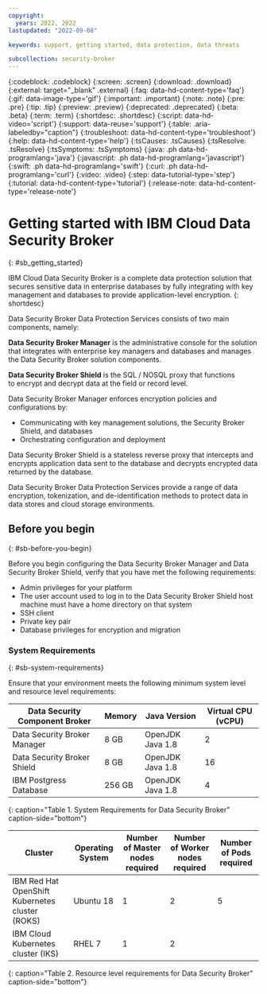 ```yaml
---
copyright:
  years: 2022, 2022
lastupdated: "2022-09-08"

keywords: support, getting started, data protection, data threats

subcollection: security-broker
---
```


{:codeblock: .codeblock}
{:screen: .screen}
{:download: .download}
{:external: target="_blank" .external}
{:faq: data-hd-content-type='faq'}
{:gif: data-image-type='gif'}
{:important: .important}
{:note: .note}
{:pre: .pre}
{:tip: .tip}
{:preview: .preview}
{:deprecated: .deprecated}
{:beta: .beta}
{:term: .term}
{:shortdesc: .shortdesc}
{:script: data-hd-video='script'}
{:support: data-reuse='support'}
{:table: .aria-labeledby="caption"}
{:troubleshoot: data-hd-content-type='troubleshoot'}
{:help: data-hd-content-type='help'}
{:tsCauses: .tsCauses}
{:tsResolve: .tsResolve}
{:tsSymptoms: .tsSymptoms}
{:java: .ph data-hd-programlang='java'}
{:javascript: .ph data-hd-programlang='javascript'}
{:swift: .ph data-hd-programlang='swift'}
{:curl: .ph data-hd-programlang='curl'}
{:video: .video}
{:step: data-tutorial-type='step'}
{:tutorial: data-hd-content-type='tutorial'}
{:release-note: data-hd-content-type='release-note'}


# Getting started with IBM Cloud Data Security Broker
{: #sb_getting_started}

IBM Cloud Data Security Broker is a complete data protection solution
that secures sensitive data in enterprise databases by fully integrating
with key management and databases to provide application-level
encryption.
{: shortdesc}

Data Security Broker Data Protection Services consists of two main
components, namely:

__Data Security Broker Manager__ is the administrative console for
the solution that integrates with enterprise key managers and databases
and manages the Data Security Broker solution components.

__Data Security Broker Shield__ is the SQL / NOSQL proxy that
functions to encrypt and decrypt data at the field or record level.

Data Security Broker Manager enforces encryption policies and
configurations by:

- Communicating with key management solutions, the Security Broker Shield, and databases
- Orchestrating configuration and deployment


Data Security Broker Shield is a stateless reverse proxy that intercepts
and encrypts application data sent to the database and decrypts
encrypted data returned by the database.

Data Security Broker Data Protection Services provide a range of data
encryption, tokenization, and de-identification methods to protect data
in data stores and cloud storage environments.

## Before you begin
{: #sb-before-you-begin}

Before you begin configuring the Data Security Broker Manager and Data
Security Broker Shield, verify that you have met the following
requirements:

- Admin privileges for your platform
- The user account used to log in to the Data Security Broker Shield host machine must have a home directory on that system
- SSH client
- Private key pair
- Database privileges for encryption and migration

### System Requirements
{: #sb-system-requirements}

Ensure that your environment meets the following minimum system level and resource level requirements:

| Data Security Component Broker | Memory | Java Version     | Virtual CPU (vCPU) |
|--------------------------------|--------|------------------|--------------------|
| Data Security Broker Manager   | 8 GB   | OpenJDK Java 1.8 | 2                  |
| Data Security Broker Shield    | 8 GB   | OpenJDK Java 1.8 | 16                 |
| IBM Postgress Database         | 256 GB | OpenJDK Java 1.8 | 4                  |
{: caption="Table 1. System Requirements for Data Security Broker" caption-side="bottom"}  

| Cluster                                         | Operating System | Number of Master nodes required | Number of Worker nodes required | Number of Pods required |
|-------------------------------------------------|------------------|---------------------------------|---------------------------------|-------------------------|
| IBM Red Hat OpenShift Kubernetes cluster (ROKS) | Ubuntu 18        | 1                               | 2                               | 5                       |
| IBM Cloud Kubernetes cluster (IKS)              | RHEL 7           | 1                               | 2   
{: caption="Table 2. Resource level requirements for Data Security Broker" caption-side="bottom"}  


